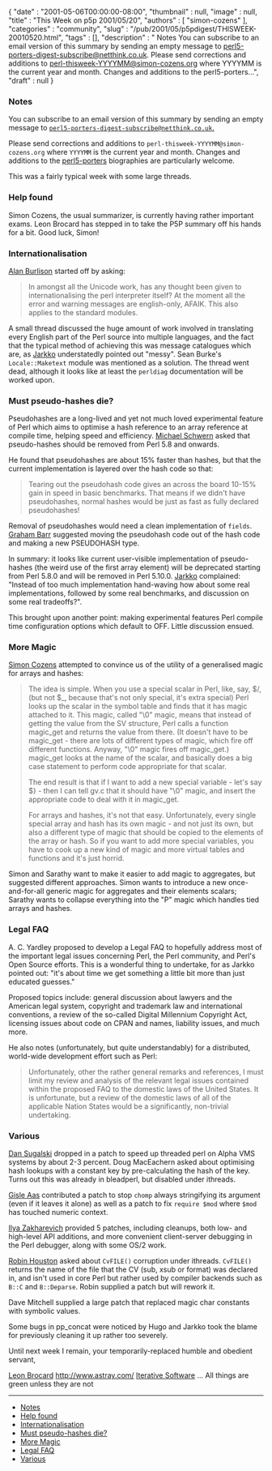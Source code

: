 {
   "date" : "2001-05-06T00:00:00-08:00",
   "thumbnail" : null,
   "image" : null,
   "title" : "This Week on p5p 2001/05/20",
   "authors" : [
      "simon-cozens"
   ],
   "categories" : "community",
   "slug" : "/pub/2001/05/p5pdigest/THISWEEK-20010520.html",
   "tags" : [],
   "description" : " Notes You can subscribe to an email version of this summary by sending an empty message to perl5-porters-digest-subscribe@netthink.co.uk. Please send corrections and additions to perl-thisweek-YYYYMM@simon-cozens.org where YYYYMM is the current year and month. Changes and additions to the perl5-porters...",
   "draft" : null
}



### <span id="Notes">Notes</span>

You can subscribe to an email version of this summary by sending an empty message to [`perl5-porters-digest-subscribe@netthink.co.uk`.](mailto:perl5-porters-digest-subscribe@netthink.co.uk)

Please send corrections and additions to `perl-thisweek-YYYYMM@simon-cozens.org` where `YYYYMM` is the current year and month. Changes and additions to the [perl5-porters](http://simon-cozens.org/writings/whos-who.html) biographies are particularly welcome.

This was a fairly typical week with some large threads.

### <span id="Help_found">Help found</span>

Simon Cozens, the usual summarizer, is currently having rather important exams. Leon Brocard has stepped in to take the P5P summary off his hands for a bit. Good luck, Simon!

### <span id="Internationalisation">Internationalisation</span>

[Alan Burlison](http://simon-cozens.org/writings/whos-who.html#BURLISON) started off by asking:

> In amongst all the Unicode work, has any thought been given to internationalising the perl interpreter itself? At the moment all the error and warning messages are english-only, AFAIK. This also applies to the standard modules.

A small thread discussed the huge amount of work involved in translating every English part of the Perl source into multiple languages, and the fact that the typical method of achieving this was message catalogues which are, as [Jarkko](http://simon-cozens.org/writings/whos-who.html#HIETANIEMI) understatedly pointed out "messy". Sean Burke's `Locale::Maketext` module was mentioned as a solution. The thread went dead, although it looks like at least the `perldiag` documentation will be worked upon.

### <span id="Must_pseudo_hashes_die">Must pseudo-hashes die?</span>

Pseudohashes are a long-lived and yet not much loved experimental feature of Perl which aims to optimise a hash reference to an array reference at compile time, helping speed and efficiency. [Michael Schwern](http://simon-cozens.org/writings/whos-who.html#SCHWERN) asked that pseudo-hashes should be removed from Perl 5.8 and onwards.

He found that pseudohashes are about 15% faster than hashes, but that the current implementation is layered over the hash code so that:

> Tearing out the pseudohash code gives an across the board 10-15% gain in speed in basic benchmarks. That means if we didn't have pseudohashes, normal hashes would be just as fast as fully declared pseudohashes!

Removal of pseudohashes would need a clean implementation of `fields`. [Graham Barr](http://simon-cozens.org/writings/whos-who.html#BARR) suggested moving the pseudohash code out of the hash code and making a new PSEUDOHASH type.

In summary: it looks like current user-visible implementation of pseudo-hashes (the weird use of the first array element) will be deprecated starting from Perl 5.8.0 and will be removed in Perl 5.10.0. [Jarkko](http://simon-cozens.org/writings/whos-who.html#HIETANIEMI) complained: "Instead of too much implementation hand-waving how about some real implementations, followed by some real benchmarks, and discussion on some real tradeoffs?".

This brought upon another point: making experimental features Perl compile time configuration options which default to OFF. Little discussion ensued.

### <span id="More_Magic">More Magic</span>

[Simon Cozens](http://simon-cozens.org/writings/whos-who.html#COZENS) attempted to convince us of the utility of a generalised magic for arrays and hashes:

> The idea is simple. When you use a special scalar in Perl, like, say, $/, (but not $\_, because that's not only special, it's extra special) Perl looks up the scalar in the symbol table and finds that it has magic attached to it. This magic, called "\\0" magic, means that instead of getting the value from the SV structure, Perl calls a function magic\_get and returns the value from there. (It doesn't have to be magic\_get - there are lots of different types of magic, which fire off different functions. Anyway, "\\0" magic fires off magic\_get.) magic\_get looks at the name of the scalar, and basically does a big case statement to perform code appropriate for that scalar.
>
> The end result is that if I want to add a new special variable - let's say $} - then I can tell gv.c that it should have "\\0" magic, and insert the appropriate code to deal with it in magic\_get.
>
> For arrays and hashes, it's not that easy. Unfortunately, every single special array and hash has its own magic - and not just its own, but also a different type of magic that should be copied to the elements of the array or hash. So if you want to add more special variables, you have to cook up a new kind of magic and more virtual tables and functions and it's just horrid.

Simon and Sarathy want to make it easier to add magic to aggregates, but suggested different approaches. Simon wants to introduce a new once-and-for-all generic magic for aggregates and their elements scalars; Sarathy wants to collapse everything into the "P" magic which handles tied arrays and hashes.

### <span id="Legal_FAQ">Legal FAQ</span>

A. C. Yardley proposed to develop a Legal FAQ to hopefully address most of the important legal issues concerning Perl, the Perl community, and Perl's Open Source efforts. This is a wonderful thing to undertake, for as Jarkko pointed out: "it's about time we get something a little bit more than just educated guesses."

Proposed topics include: general discussion about lawyers and the American legal system, copyright and trademark law and international conventions, a review of the so-called Digital Millennium Copyright Act, licensing issues about code on CPAN and names, liability issues, and much more.

He also notes (unfortunately, but quite understandably) for a distributed, world-wide development effort such as Perl:

> Unfortunately, other the rather general remarks and references, I must limit my review and analysis of the relevant legal issues contained within the proposed FAQ to the domestic laws of the United States. It is unfortunate, but a review of the domestic laws of all of the applicable Nation States would be a significantly, non-trivial undertaking.

### <span id="Various">Various</span>

[Dan Sugalski](http://simon-cozens.org/writings/whos-who.html#SUGALSKI) dropped in a patch to speed up threaded perl on Alpha VMS systems by about 2-3 percent.
Doug MacEachern asked about optimising hash lookups with a constant key by pre-calculating the hash of the key. Turns out this was already in bleadperl, but disabled under ithreads.

[Gisle Aas](http://simon-cozens.org/writings/whos-who.html#AAS) contributed a patch to stop `chomp` always stringifying its argument (even if it leaves it alone) as well as a patch to fix `require $mod` where `$mod` has touched numeric context.

[Ilya Zakharevich](http://simon-cozens.org/writings/whos-who.html#ZAKHAREVICH) provided 5 patches, including cleanups, both low- and high-level API additions, and more convenient client-server debugging in the Perl debugger, along with some OS/2 work.

[Robin Houston](http://simon-cozens.org/writings/whos-who.html#HOUSTON) asked about `CvFILE()` corruption under ithreads. `CvFILE()` returns the name of the file that the CV (sub, xsub or format) was declared in, and isn't used in core Perl but rather used by compiler backends such as `B::C` and `B::Deparse`. Robin supplied a patch but will rework it.

Dave Mitchell supplied a large patch that replaced magic char constants with symbolic values.

Some bugs in pp\_concat were noticed by Hugo and Jarkko took the blame for previously cleaning it up rather too severely.

Until next week I remain, your temporarily-replaced humble and obedient servant,

[Leon Brocard](mailto:leon@iterative-software.com)
<http://www.astray.com/>
[Iterative Software](http://www.iterative-software.com/)
... All things are green unless they are not

------------------------------------------------------------------------

-   [Notes](#Notes)
-   [Help found](#Help_found)
-   [Internationalisation](#Internationalisation)
-   [Must pseudo-hashes die?](#Must_pseudo_hashes_die)
-   [More Magic](#More_Magic)
-   [Legal FAQ](#Legal_FAQ)
-   [Various](#Various)


